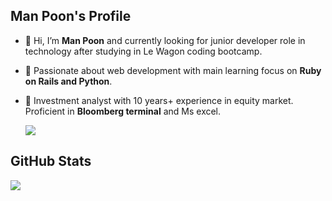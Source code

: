 ## Man Poon's Profile 
- 👋 Hi, I’m **Man Poon** and currently looking for junior developer role in technology after studying in Le Wagon coding bootcamp.
- 👀 Passionate about web development with main learning focus on **Ruby on Rails and Python**. 
- 🌱 Investment analyst with 10 years+ experience in equity market. Proficient in **Bloomberg terminal** and Ms excel. 

  <img align="center" src="https://github-readme-stats-eta-pearl.vercel.app/api/top-langs/?username=chunman906&layout=compact" />  

 ## GitHub Stats
  <img align="center" src="https://github-readme-stats-eta-pearl.vercel.app/api?username=chunman906&show_icons=true&theme=gruvbox" />
 
<!---
chunman906/chunman906 is a ✨ special ✨ repository because its `README.md` (this file) appears on your GitHub profile.
You can click the Preview link to take a look at your changes.
--->
